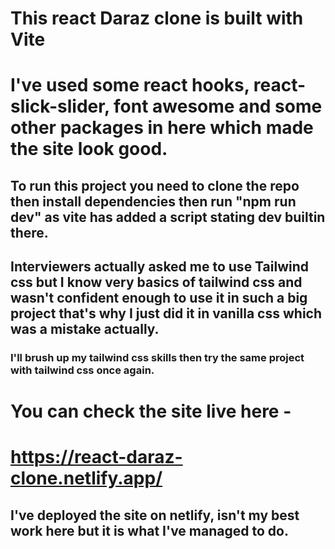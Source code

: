 # This react Daraz clone is built with Vite
# I've used some react hooks, react-slick-slider, font awesome and some other packages in here which made the site look good.
## To run this project you need to clone the repo then install dependencies then run "npm run dev" as vite has added a script stating dev builtin there.
## Interviewers actually asked me to use Tailwind css but I know very basics of tailwind css and wasn't confident enough to use it in such a big project that's why I just did it in vanilla css which was a mistake actually.
### I'll brush up my tailwind css skills then try the same project with tailwind css once again.
# You can check the site live here - 
# https://react-daraz-clone.netlify.app/
## I've deployed the site on netlify, isn't my best work here but it is what I've managed to do.
